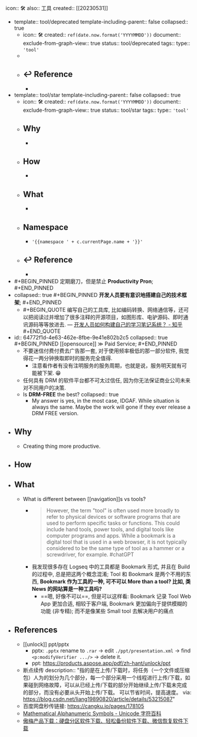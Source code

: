 icon:: 🛠
also:: 工具
created:: [[20230531]]

  - template:: tool/deprecated
    template-including-parent:: false
    collapsed:: true
    - icon:: 🛠
      created:: ``ref(date.now.format('YYYYMMDD'))``
      document:: 
      exclude-from-graph-view:: true
      status:: tool/deprecated
      tags:: 
      type:: ``'tool'``
    -
    - ## ↩ Reference
      -
  - template:: tool/star
    template-including-parent:: false
    collapsed:: true
    - icon:: 🛠
      created:: ``ref(date.now.format('YYYYMMDD'))``
      document:: 
      exclude-from-graph-view:: true
      status:: tool/star
      tags:: 
      type:: ``'tool'``
    - ## Why
      -
    - ## How
      -
    - ## What
      -
    - ## Namespace
      - ``'{{namespace ' + c.currentPage.name + '}}'``
    - ## ↩ Reference
      -
- #+BEGIN_PINNED
  定期磨刀，但是禁止 **Productivity Pron**;
  #+END_PINNED
- collapsed:: true
  #+BEGIN_PINNED
  **开发人员要有意识地搭建自己的技术框架**;
  #+END_PINNED
  - #+BEGIN_QUOTE
    编写自己的工具库, 比如编码转换、网络通信等，还可以把阅读过并增加了很多注释的开源项目，如图形库、电驴源码、即时通讯源码等等放进去.
    — [开发人员如何构建自己的学习笔记系统？ - 知乎](https://www.zhihu.com/question/273440522/answer/368778127)
    #+END_QUOTE
- id:: 64772f1d-4e63-462e-8fbe-9e41e802b2c5
  collapsed:: true
  #+BEGIN_PINNED
  [[opensource]] ≫ Paid Service;
  #+END_PINNED
  - 不要迷信付费付费去广告那一套, 对于使用频率极低的那一部分软件, 我觉得花一两分钟换取即时的服务完全值得.
    - 注意看作者有没有注明服务的服务周期，也就是说，服务明天就有可能被下架. 😁
  - 任何具有 DRM 的软件平台都不可太过信任, 因为你无法保证商业公司未来对不同用户的决策.
  - Is **DRM-FREE** the best?
    collapsed:: true
    - My answer is yes, in the most case, IDGAF. While situation is always the same. Maybe the work will gone if they ever release a DRM FREE version.
- ## Why
  - Creating thing more productive.
- ## How
- ## What
  - What is different between [[navigation]]s vs tools?
    - > However, the term "tool" is often used more broadly to refer to physical devices or software programs that are used to perform specific tasks or functions. This could include hand tools, power tools, and digital tools like computer programs and apps. While a bookmark is a digital tool that is used in a web browser, it is not typically considered to be the same type of tool as a hammer or a screwdriver, for example.
      #chatGPT
    - 我发现很多存在 Logseq 中的工具都是 Bookmark 形式, 并且在 Build 的过程中, 总是把这两个概念混淆; Tool 和 Bookmark 是两个不用的东西, **Bookmark 作为工具的一种, 可不可以 More than a tool? 比如, 类 News 的网站算是一种工具吗?**
      - ==嗯, 好像不可以==, 但是可以这样看: Bookmark 记录 Tool Web App 更加合适, 相较于客户端, Bookmark 更加偏向于提供模糊的功能 (非专精); 而不是像某些 Small tool 去解决用户的痛点
- ## References
  - [[unlock]] ppt/pptx
    - pptx: `.pptx` rename to `.rar` -> edit `./ppt/presentation.xml` -> find `<p:modifyVerifier .../>` -> delete it.
    - ppt: https://products.aspose.app/pdf/zh-hant/unlock/ppt
  - 断点续传
    description:: "指的是在上传/下载时，将任务（一个文件或压缩包）人为的划分为几个部分，每一个部分采用一个线程进行上传/下载，如果碰到网络故障，可以从已经上传/下载的部分开始继续上传/下载未完成的部分，而没有必要从头开始上传/下载。 可以节省时间，提高速度。 via: https://blog.csdn.net/liang19890820/article/details/53215087"
  - 百度网盘秒传链接: https://cangku.io/pages/178105
  - [Mathematical Alphanumeric Symbols - Unicode 字符百科](https://unicode-table.com/cn/blocks/mathematical-alphanumeric-symbols/)
  - [傲梅产品下载：硬盘分区软件下载、轻松备份软件下载、微信恢复软件下载](https://www.aomeikeji.com/download.html)
